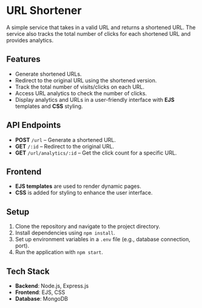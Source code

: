 # URL Shortener

A simple service that takes in a valid URL and returns a shortened URL. The service also tracks the total number of clicks for each shortened URL and provides analytics.

## Features

- Generate shortened URLs.
- Redirect to the original URL using the shortened version.
- Track the total number of visits/clicks on each URL.
- Access URL analytics to check the number of clicks.
- Display analytics and URLs in a user-friendly interface with **EJS** templates and **CSS** styling.

## API Endpoints

- **POST** `/url` – Generate a shortened URL.
- **GET** `/:id` – Redirect to the original URL.
- **GET** `/url/analytics/:id` – Get the click count for a specific URL.

## Frontend

- **EJS templates** are used to render dynamic pages.
- **CSS** is added for styling to enhance the user interface.

## Setup

1. Clone the repository and navigate to the project directory.
2. Install dependencies using `npm install`.
3. Set up environment variables in a `.env` file (e.g., database connection, port).
4. Run the application with `npm start`.

## Tech Stack

- **Backend**: Node.js, Express.js
- **Frontend**: EJS, CSS
- **Database**: MongoDB
